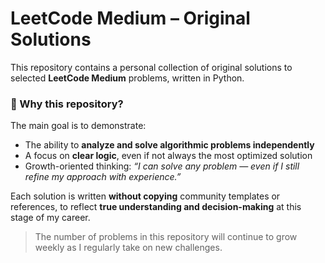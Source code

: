 # LeetCode Medium – Original Solutions

This repository contains a personal collection of original solutions to selected **LeetCode Medium** problems, written in Python.

### 🔹 Why this repository?

The main goal is to demonstrate:
- The ability to **analyze and solve algorithmic problems independently**
- A focus on **clear logic**, even if not always the most optimized solution
- Growth-oriented thinking: *“I can solve any problem — even if I still refine my approach with experience.”*

Each solution is written **without copying** community templates or references, to reflect **true understanding and decision-making** at this stage of my career.

>  The number of problems in this repository will continue to grow weekly as I regularly take on new challenges.
